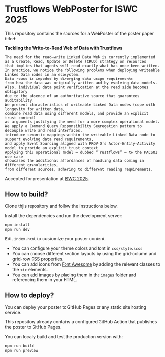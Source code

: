 # Trustflows WebPoster for ISWC 2025

This repository contains the sources for a WebPoster of the poster paper titled: 

**Tackling the Write-to-Read Web of Data with Trustflows**
```
The need for the read–write Linked Data Web is currently implemented
as a Create, Read, Update or Delete (CRUD) strategy on resources
that implies that agents will read exactly what has once been written.
In practice, we notice the following problems when deploying writeable Linked Data nodes in an ecosystem.
Data reuse is impeded by diverging data usage requirements
from how the data was originally written and by evolving data models.
Also, individual data point verification at the read side becomes obligatory
due to the absence of an authoritative source that guarantees auditability.
We present characteristics of writeable Linked Data nodes (cope with longevity for written data,
combine read data using different models, and provide an explicit trust context)
as arguments justifying the need for a more complex operational model.
We apply a Command Query Responsibility Segregation pattern to decouple write and read interfaces,
introduce semantic mappings within the writeable Linked Data node to support evolving data read requirements,
and apply Event Sourcing aligned with PROV-O’s Actor-Entity-Activity model to provide an explicit trust context.
Applying this operational model – dubbed “Trustflows” – to the PACSOI use case
showcases the additional affordances of handling data coming in different granularities,
from different sources, adhering to different reading requirements.
```

Accepted for presentation at [ISWC 2025](https://iswc2025.semanticweb.org/#/program/acceptedpapers).

## How to build?

Clone thjis repository and follow the instructions below.

Install the dependencies and run the development server:

```bash
npm install
npm run dev
```

Edit `index.html` to customize your poster content.
- You can configure your theme colors and font in `css/style.scss`
- You can choose different section layouts by using the grid-column and grid-row CSS properties.
- You can add icons from [Font Awesome](https://fontawesome.com/icons) by adding the relevant classes to the `<i>` elements.
- You can add images by placing them in the `images` folder and referencing them in your HTML.

## How to deploy?

You can deploy your poster to GitHub Pages or any static site hosting service.

This repository already contains a configured GitHub Action that publishes the poster to GitHub Pages.

You can locally build and test the production version with:

```bash
npm run build
npm run preview
```
